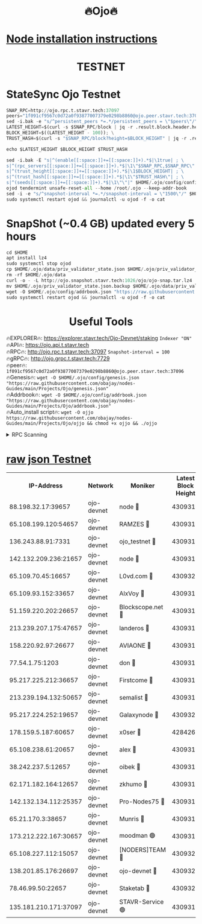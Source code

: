 <h1 align="center"> 🔥Ojo🔥</h1>

[Node installation instructions](https://github.com/obajay/nodes-Guides/tree/main/Projects/Ojo)
=

<h1 align="center"> TESTNET</h1>

# StateSync Ojo Testnet
```python
SNAP_RPC=http://ojo.rpc.t.stavr.tech:37097
peers="1f091cf9567c0d72a0f93877007379e0298b8860@ojo.peer.stavr.tech:37096"
sed -i.bak -e "s/^persistent_peers *=.*/persistent_peers = \"$peers\"/" $HOME/.ojo/config/config.toml
LATEST_HEIGHT=$(curl -s $SNAP_RPC/block | jq -r .result.block.header.height); \
BLOCK_HEIGHT=$((LATEST_HEIGHT - 100)); \
TRUST_HASH=$(curl -s "$SNAP_RPC/block?height=$BLOCK_HEIGHT" | jq -r .result.block_id.hash)

echo $LATEST_HEIGHT $BLOCK_HEIGHT $TRUST_HASH

sed -i.bak -E "s|^(enable[[:space:]]+=[[:space:]]+).*$|\1true| ; \
s|^(rpc_servers[[:space:]]+=[[:space:]]+).*$|\1\"$SNAP_RPC,$SNAP_RPC\"| ; \
s|^(trust_height[[:space:]]+=[[:space:]]+).*$|\1$BLOCK_HEIGHT| ; \
s|^(trust_hash[[:space:]]+=[[:space:]]+).*$|\1\"$TRUST_HASH\"| ; \
s|^(seeds[[:space:]]+=[[:space:]]+).*$|\1\"\"|" $HOME/.ojo/config/config.toml
ojod tendermint unsafe-reset-all --home /root/.ojo --keep-addr-book
sed -i -e "s/^snapshot-interval *=.*/snapshot-interval = \"1500\"/" $HOME/.ojo/config/app.toml
sudo systemctl restart ojod && journalctl -u ojod -f -o cat
```
# SnapShot (~0.4 GB) updated every 5 hours
```python
cd $HOME
apt install lz4
sudo systemctl stop ojod
cp $HOME/.ojo/data/priv_validator_state.json $HOME/.ojo/priv_validator_state.json.backup
rm -rf $HOME/.ojo/data
curl -o - -L http://ojo.snapshot.stavr.tech:1026/ojo/ojo-snap.tar.lz4 | lz4 -c -d - | tar -x -C $HOME/.ojo --strip-components 2
mv $HOME/.ojo/priv_validator_state.json.backup $HOME/.ojo/data/priv_validator_state.json
wget -O $HOME/.ojo/config/addrbook.json "https://raw.githubusercontent.com/obajay/nodes-Guides/main/Projects/Ojo/addrbook.json"
sudo systemctl restart ojod && journalctl -u ojod -f -o cat
```
 <h1 align="center"> Useful Tools</h1>

🔥EXPLORER🔥:        https://explorer.stavr.tech/Ojo-Devnet/staking        `Indexer "ON"` \
🔥API🔥:                     https://ojo.api.t.stavr.tech \
🔥RPC🔥:                    http://ojo.rpc.t.stavr.tech:37097              `Snapshot-interval = 100` \
🔥gRPC🔥:                  http://ojo.grpc.t.stavr.tech:7729 \
🔥peer🔥:                   `1f091cf9567c0d72a0f93877007379e0298b8860@ojo.peer.stavr.tech:37096` \
🔥Genesis🔥:    ```wget -O $HOME/.ojo/config/genesis.json "https://raw.githubusercontent.com/obajay/nodes-Guides/main/Projects/Ojo/genesis.json"``` \
🔥Addrbook🔥:    ```wget -O $HOME/.ojo/config/addrbook.json "https://raw.githubusercontent.com/obajay/nodes-Guides/main/Projects/Ojo/addrbook.json"``` \
🔥Auto_install script🔥: ```wget -O ojjo https://raw.githubusercontent.com/obajay/nodes-Guides/main/Projects/Ojo/ojjo && chmod +x ojjo && ./ojjo```


<details>
<summary>RPC Scanning</summary>

<h2 align="center"> We scan nodes in real time every 4 hours. And we provide the final result of RPC endpoints.
We cannot influence the operation of these nodes in any way. </h2>


```python
If Voting Power is higher than 0 --> then the Node is a validator of the network and may be subject to attack and be a potential threat to the chain.
```
```python
We marked such validators with a red symbol
```

</details>

[raw json Testnet](https://rpc-check.ojot.stavr.tech/ojot/rpc-ojot-result.json)
=


<table><tr><th>IP-Address</th><th>Network</th><th>Moniker</th><th>Latest Block Height</th><th>Earliest Block Height</th><th>Catching Up</th><th>Voting Power</th><th>Scan Time</th></tr><tr><td>88.198.32.17:39657</td><td>ojo-devnet</td><td>node 🔴</td><td>4309319</td><td>300001</td><td>False</td><td>65654</td><td>2023-12-02T22:17:37.306279492UTC</td></tr><tr><td>65.108.199.120:54657</td><td>ojo-devnet</td><td>RAMZES 🔴</td><td>4309315</td><td>306156</td><td>False</td><td>15420</td><td>2023-12-02T22:17:10.998486293UTC</td></tr><tr><td>136.243.88.91:7331</td><td>ojo-devnet</td><td>ojo_testnet 🔴</td><td>4309316</td><td>308845</td><td>False</td><td>1000</td><td>2023-12-02T22:17:17.609201098UTC</td></tr><tr><td>142.132.209.236:21657</td><td>ojo-devnet</td><td>node 🔴</td><td>4309319</td><td>350001</td><td>False</td><td>1999</td><td>2023-12-02T22:17:36.238865028UTC</td></tr><tr><td>65.109.70.45:16657</td><td>ojo-devnet</td><td>L0vd.com 🔴</td><td>4309320</td><td>695918</td><td>False</td><td>998</td><td>2023-12-02T22:17:43.005525185UTC</td></tr><tr><td>65.109.93.152:33657</td><td>ojo-devnet</td><td>AlxVoy 🔴</td><td>4309319</td><td>2319801</td><td>False</td><td>4536782</td><td>2023-12-02T22:17:35.967522090UTC</td></tr><tr><td>51.159.220.202:26657</td><td>ojo-devnet</td><td>Blockscope.net 🔴</td><td>4309314</td><td>2658001</td><td>False</td><td>981</td><td>2023-12-02T22:17:10.235423870UTC</td></tr><tr><td>213.239.207.175:47657</td><td>ojo-devnet</td><td>landeros 🔴</td><td>4309318</td><td>2714001</td><td>False</td><td>11083</td><td>2023-12-02T22:17:31.215225482UTC</td></tr><tr><td>158.220.92.97:26677</td><td>ojo-devnet</td><td>AVIAONE 🔴</td><td>4309318</td><td>2754001</td><td>False</td><td>13867</td><td>2023-12-02T22:17:30.910827996UTC</td></tr><tr><td>77.54.1.75:1203</td><td>ojo-devnet</td><td>don 🔴</td><td>4309319</td><td>2906401</td><td>False</td><td>10</td><td>2023-12-02T22:17:37.029213597UTC</td></tr><tr><td>95.217.225.212:36657</td><td>ojo-devnet</td><td>Firstcome 🔴</td><td>4309316</td><td>2985946</td><td>False</td><td>13566</td><td>2023-12-02T22:17:17.352374679UTC</td></tr><tr><td>213.239.194.132:50657</td><td>ojo-devnet</td><td>semalist 🔴</td><td>4309315</td><td>3223522</td><td>False</td><td>17897</td><td>2023-12-02T22:17:11.283387801UTC</td></tr><tr><td>95.217.224.252:19657</td><td>ojo-devnet</td><td>Galaxynode 🔴</td><td>4309320</td><td>3685492</td><td>False</td><td>11888</td><td>2023-12-02T22:17:39.902154906UTC</td></tr><tr><td>178.159.5.187:60657</td><td>ojo-devnet</td><td>x0ser 🔴</td><td>4284267</td><td>3940946</td><td>False</td><td>9764</td><td>2023-12-02T22:17:17.977418776UTC</td></tr><tr><td>65.108.238.61:20657</td><td>ojo-devnet</td><td>alex 🔴</td><td>4309315</td><td>4158001</td><td>False</td><td>11359</td><td>2023-12-02T22:17:10.617114014UTC</td></tr><tr><td>38.242.237.5:12657</td><td>ojo-devnet</td><td>oibek 🔴</td><td>4309314</td><td>4196001</td><td>False</td><td>1008</td><td>2023-12-02T22:17:11.647589296UTC</td></tr><tr><td>62.171.182.164:12657</td><td>ojo-devnet</td><td>zkhumo 🔴</td><td>4309319</td><td>4196001</td><td>False</td><td>999</td><td>2023-12-02T22:17:36.512620898UTC</td></tr><tr><td>142.132.134.112:25357</td><td>ojo-devnet</td><td>Pro-Nodes75 🔴</td><td>4309315</td><td>4209315</td><td>False</td><td>24651</td><td>2023-12-02T22:17:14.665220642UTC</td></tr><tr><td>65.21.170.3:38657</td><td>ojo-devnet</td><td>Munris 🔴</td><td>4309316</td><td>4209316</td><td>False</td><td>20123</td><td>2023-12-02T22:17:17.023796125UTC</td></tr><tr><td>173.212.222.167:30657</td><td>ojo-devnet</td><td>moodman 🟢</td><td>4309318</td><td>4209318</td><td>False</td><td>0</td><td>2023-12-02T22:17:28.490848842UTC</td></tr><tr><td>65.108.227.112:15057</td><td>ojo-devnet</td><td>[NODERS]TEAM 🔴</td><td>4309320</td><td>4209320</td><td>False</td><td>9999</td><td>2023-12-02T22:17:40.213739258UTC</td></tr><tr><td>138.201.85.176:26697</td><td>ojo-devnet</td><td>ojo-devnet 🔴</td><td>4309320</td><td>4209320</td><td>False</td><td>1000024000</td><td>2023-12-02T22:17:42.656950353UTC</td></tr><tr><td>78.46.99.50:22657</td><td>ojo-devnet</td><td>Staketab 🔴</td><td>4309320</td><td>4254801</td><td>False</td><td>1276</td><td>2023-12-02T22:17:43.254260241UTC</td></tr><tr><td>135.181.210.171:37097</td><td>ojo-devnet</td><td>STAVR-Service 🟢</td><td>4309315</td><td>4306001</td><td>False</td><td>0</td><td>2023-12-02T22:17:12.317612933UTC</td></tr></table>